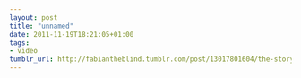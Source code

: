 ```yaml
---
layout: post
title: "unnamed"
date: 2011-11-19T18:21:05+01:00
tags:
- video
tumblr_url: http://fabiantheblind.tumblr.com/post/13017801604/the-story-of-broke-2011-by-storyofstuffproject
---
```

